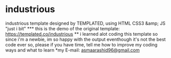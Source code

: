 # industrious
industrious template designed by TEMPLATED, using HTML CSS3 &amp;amp; JS "just i bit"  *** this is the demo of the original template: https://templated.co/industrious ** i learned alot coding this template so since i'm a newbie, im so happy with the output eventhough it's not the best code ever so, please if you have time, tell me how to improve my coding ways and what to learn *my E-mail: asmaarashid96@gmail.com
